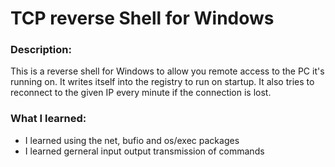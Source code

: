 # TCP reverse Shell for Windows
### Description:
This is a reverse shell for Windows to allow you remote access to the PC it's running on. It writes itself into the registry to run on startup. It also tries to reconnect to the given IP every minute if the connection is lost.
### What I learned:
- I learned using the net, bufio and os/exec packages
- I learned gerneral input output transmission of commands
